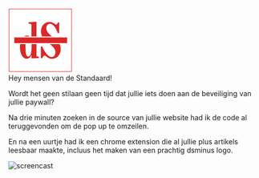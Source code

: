 ![logo](https://github.com/barbarosso/ds-/blob/master/icons/icon128.png?raw=true "logo")   
Hey mensen van de Standaard! 

Wordt het geen stilaan geen tijd dat jullie iets doen aan de beveiliging van jullie paywall?   

Na drie minuten zoeken in de source van jullie website had ik de code al teruggevonden om de pop up te omzeilen.   

En na een uurtje had ik een chrome extension die al jullie plus artikels leesbaar maakte, incluus het maken van een prachtig dsminus logo.   

![screencast](https://media.githubusercontent.com/media/barbarosso/ds-/master/ds-.gif "Screencast ds plus to minus")
